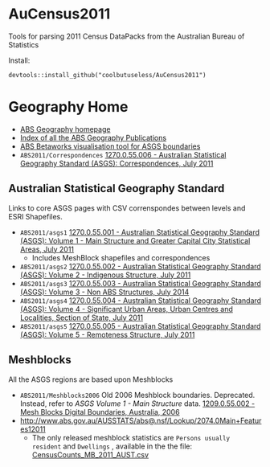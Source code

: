 # AuCensus2011
Tools for parsing 2011 Census DataPacks from the Australian Bureau of Statistics

Install:
```{r}
devtools::install_github("coolbutuseless/AuCensus2011")
```


Geography Home
==============

* [ABS Geography homepage](http://www.abs.gov.au/websitedbs/D3310114.nsf/home/Geography)
* [Index of all the ABS Geography Publications](http://www.abs.gov.au/websitedbs/D3310114.nsf/home/ABS+Geography+Publications)
* [ABS Betaworks visualisation tool for ASGS boundaries](http://betaworks.abs.gov.au/betaworks/betaworks.nsf/dx/asgs-boundaries-online.htm)
* `ABS2011/Correspondences` [1270.0.55.006 - Australian Statistical Geography Standard (ASGS): Correspondences, July 2011](http://www.abs.gov.au/AUSSTATS/abs@.nsf/DetailsPage/1270.0.55.006July%202011?OpenDocument)  

Australian Statistical Geography Standard
------------------------------------------

Links to core ASGS pages with CSV correnspondes between levels and ESRI Shapefiles.

* `ABS2011/asgs1` [1270.0.55.001 - Australian Statistical Geography Standard (ASGS): Volume 1 - Main Structure and Greater Capital City     Statistical Areas, July 2011](http://www.abs.gov.au/ausstats/abs@.nsf/mf/1270.0.55.001)
    * Includes MeshBlock shapefiles and correspondences
* `ABS2011/asgs2` [1270.0.55.002 - Australian Statistical Geography Standard (ASGS): Volume 2 - Indigenous Structure, July 2011](http://www.abs.gov.au/ausstats/abs@.nsf/mf/1270.0.55.002)
* `ABS2011/asgs3` [1270.0.55.003 - Australian Statistical Geography Standard (ASGS): Volume 3 - Non ABS Structures, July 2014 ](http://www.abs.gov.au/ausstats/abs@.nsf/mf/1270.0.55.003)
* `ABS2011/asgs4` [1270.0.55.004 - Australian Statistical Geography Standard (ASGS): Volume 4 - Significant Urban Areas, Urban Centres and Localities, Section of State, July 2011](http://www.abs.gov.au/ausstats/abs@.nsf/mf/1270.0.55.004)
* `ABS2011/asgs5` [1270.0.55.005 - Australian Statistical Geography Standard (ASGS): Volume 5 - Remoteness Structure, July 2011](http://www.abs.gov.au/ausstats/abs@.nsf/mf/1270.0.55.005)

Meshblocks
----------
All the ASGS regions are based upon Meshblocks
* `ABS2011/Meshblocks2006` Old 2006 Meshblock boundaries.  Deprecated. Instead, refer to *ASGS Volume 1 - Main Structure* data. [1209.0.55.002 - Mesh Blocks Digital Boundaries, Australia, 2006](http://www.abs.gov.au/ausstats/abs@.nsf/mf/1209.0.55.002/)
* http://www.abs.gov.au/AUSSTATS/abs@.nsf/Lookup/2074.0Main+Features12011
    * The only released meshblock statistics are `Persons usually resident` and `Dwellings` , available in the the file: [CensusCounts_MB_2011_AUST.csv](http://www.abs.gov.au/ausstats/subscriber.nsf/log?openagent&censuscounts_mb_2011_aust.csv&2074.0&Data%20Cubes&B573366A0A37265ACA257AD0000F1E5A&0&2011&11.12.2012&Latest)
